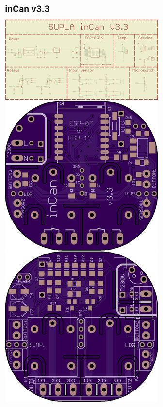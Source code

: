 # inCan v3.3
![SUPLA Schemat](https://github.com/Espablo/inCan_3.3/blob/master/inCan_3.3.png "Schemat")
![SUPLA TOP_PCB](https://github.com/Espablo/inCan_3.3/blob/master/top.png "TOP_PCB")
![SUPLA TOP_PCB](https://github.com/Espablo/inCan_3.3/blob/master/bottom.png "TOP_PCB")
